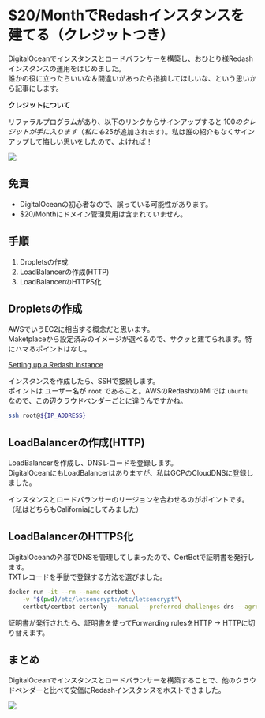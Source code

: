 # $20/MonthでRedashインスタンスを建てる（クレジットつき）

DigitalOceanでインスタンスとロードバランサーを構築し、おひとり様Redashインスタンスの運用をはじめました。  
誰かの役に立ったらいいな＆間違いがあったら指摘してほしいな、という思いから記事にします。

**クレジットについて**

リファラルプログラムがあり、以下のリンクからサインアップすると $100 のクレジットが手に入ります（私にも$25が追加されます）。私は誰の紹介もなくサインアップして悔しい思いをしたので、よければ！

[<img src="https://web-platforms.sfo2.cdn.digitaloceanspaces.com/WWW/Badge%201.svg">](https://www.digitalocean.com/?refcode=140d95082e62&utm_campaign=Referral_Invite&utm_medium=Referral_Program&utm_source=badge)


## 免責

- DigitalOceanの初心者なので、誤っている可能性があります。
- $20/Monthにドメイン管理費用は含まれていません。

## 手順

1. Dropletsの作成
2. LoadBalancerの作成(HTTP)
3. LoadBalancerのHTTPS化

## Dropletsの作成

AWSでいうEC2に相当する概念だと思います。  
Maketplaceから設定済みのイメージが選べるので、サクッと建てられます。特にハマるポイントはなし。

[Setting up a Redash Instance](https://redash.io/help/open-source/setup)

インスタンスを作成したら、SSHで接続します。  
ポイントは ユーザー名が `root` であること。AWSのRedashのAMIでは `ubuntu` なので、この辺クラウドベンダーごとに違うんですかね。

```sh
ssh root@${IP_ADDRESS}
```

## LoadBalancerの作成(HTTP)

LoadBalancerを作成し、DNSレコードを登録します。  
DigitalOceanにもLoadBalancerはありますが、私はGCPのCloudDNSに登録しました。

インスタンスとロードバランサーのリージョンを合わせるのがポイントです。  
（私はどちらもCaliforniaにしてみました）

## LoadBalancerのHTTPS化

DigitalOceanの外部でDNSを管理してしまったので、CertBotで証明書を発行します。  
TXTレコードを手動で登録する方法を選びました。

```sh
docker run -it --rm --name certbot \
    -v "$(pwd)/etc/letsencrypt:/etc/letsencrypt"\
    certbot/certbot certonly --manual --preferred-challenges dns --agree-tos -d ${DOMAIN} -m ${EMAIL}
```

証明書が発行されたら、証明書を使ってForwarding rulesをHTTP → HTTPに切り替えます。

## まとめ

DigitalOceanでインスタンスとロードバランサーを構築することで、他のクラウドベンダーと比べて安価にRedashインスタンスをホストできました。

[<img src="https://web-platforms.sfo2.cdn.digitaloceanspaces.com/WWW/Badge%201.svg">](https://www.digitalocean.com/?refcode=140d95082e62&utm_campaign=Referral_Invite&utm_medium=Referral_Program&utm_source=badge)
